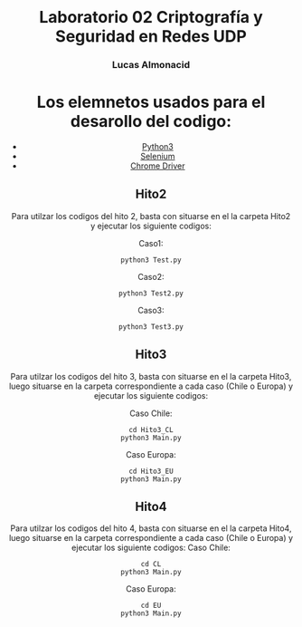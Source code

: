 <br />
<div align="center">

  <h1 align="center"> Laboratorio 02 Criptografía y Seguridad en Redes UDP</h1>

  <h3 align="center">
    Lucas Almonacid
  </h3
</div>

# Los elemnetos usados para el desarollo del codigo:

* [Python3](https://www.python.org)
* [Selenium](https://www.selenium.dev)
* [Chrome Driver](https://chromedriver.chromium.org)

## Hito2

Para utilzar los codigos del hito 2, basta con situarse en el la carpeta Hito2 y ejecutar los siguiente codigos:

Caso1:
```
python3 Test.py
```
Caso2:
```
python3 Test2.py
```
Caso3:
```
python3 Test3.py
```
## Hito3
Para utilzar los codigos del hito 3, basta con situarse en el la carpeta Hito3, luego situarse en la carpeta correspondiente a cada caso (Chile o Europa) y ejecutar los siguiente codigos:

Caso Chile:
```
cd Hito3_CL
python3 Main.py
```
Caso Europa:
```
cd Hito3_EU
python3 Main.py
```
## Hito4
Para utilzar los codigos del hito 4, basta con situarse en el la carpeta Hito4, luego situarse en la carpeta correspondiente a cada caso (Chile o Europa) y ejecutar los siguiente codigos:
Caso Chile:
```
cd CL
python3 Main.py
```
Caso Europa:
```
cd EU
python3 Main.py
```
